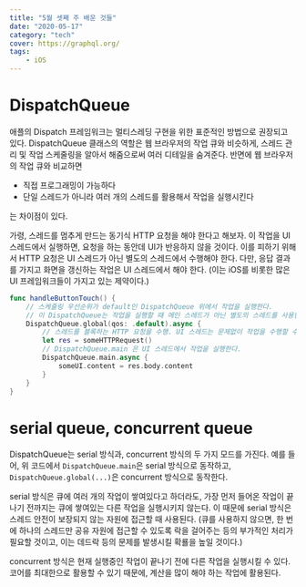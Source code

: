 ```yaml
---
title: "5월 셋째 주 배운 것들"
date: "2020-05-17"
category: "tech"
cover: https://graphql.org/
tags:
    - iOS
---
```


# DispatchQueue

애플의 Dispatch 프레임워크는 멀티스레딩 구현을 위한 표준적인 방법으로 권장되고 있다. DispatchQueue 클래스의 역할은 웹 브라우저의 작업 큐와 비슷하게, 스레드 관리 및 작업 스케줄링을 알아서 해줌으로써 여러 디테일을 숨겨준다. 반면에 웹 브라우저의 작업 큐와 비교하면

- 직접 프로그래밍이 가능하다
- 단일 스레드가 아니라 여러 개의 스레드를 활용해서 작업을 실행시킨다

는 차이점이 있다.

가령, 스레드를 멈추게 만드는 동기식 HTTP 요청을 해야 한다고 해보자. 이 작업을 UI 스레드에서 실행하면, 요청을 하는 동안데 UI가 반응하지 않을 것이다. 이를 피하기 위해서 HTTP 요청은 UI 스레드가 아닌 별도의 스레드에서 수행해야 한다. 다만, 응답 결과를 가지고 화면을 갱신하는 작업은 UI 스레드에서 해야 한다. (이는 iOS를 비롯한 많은 UI 프레임워크들이 가지고 있는 제약이다.)

```swift
func handleButtonTouch() {
    // 스케줄링 우선순위가 default인 DispatchQueue 위에서 작업을 실행한다.
    // 이 DispatchQueue는 작업을 실행할 때 메인 스레드가 아닌 별도의 스레드를 사용한다.
    DispatchQueue.global(qos: .default).async {
        // 스레드를 블록하는 HTTP 요청을 수행. UI 스레드는 문제없이 작업을 수행할 수 있다.
        let res = someHTTPRequest()
        // DispatchQueue.main 은 UI 스레드에서 작업을 실행한다.
        DispatchQueue.main.async {
            someUI.content = res.body.content
        }
    }
}
```

# serial queue, concurrent queue

DispatchQueue는 serial 방식과, concurrent 방식의 두 가지 모드를 가진다. 예를 들어, 위 코드에서 `DispatchQueue.main`은 serial 방식으로 동작하고, `DispatchQueue.global(...)`은 concurrent 방식으로 동작한다.

serial 방식은 큐에 여러 개의 작업이 쌓여있다고 하더라도, 가장 먼저 들어온 작업이 끝나기 전까지는 큐에 쌓여있는 다른 작업을 실행시키지 않는다. 이 때문에 serial 방식은 스레드 안전이 보장되지 않는 자원에 접근할 때 사용된다. (큐를 사용하지 않으면, 한 번에 하나의 스레드만 공유 자원에 접근할 수 있도록 락을 걸어주는 등의 부가적인 처리가 필요할 것이고, 이는 데드락 등의 문제를 발생시킬 확룔을 높일 것이다.)

concurrent 방식은 현재 실행중인 작업이 끝나기 전에 다른 작업을 실행시킬 수 있다. 코어를 최대한으로 활용할 수 있기 때문에, 계산을 많이 해야 하는 작업에 활용된다.